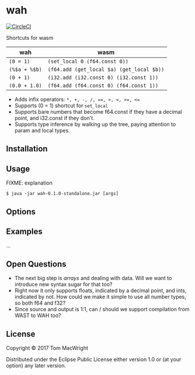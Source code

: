 # wah

[![CircleCI](https://circleci.com/gh/tmcw/wah.svg?style=shield)](https://circleci.com/gh/tmcw/wah)

Shortcuts for wasm

| wah       | wasm                                      |
|---------------|-------------------------------------------|
| `(0 = 1)`     | `(set_local 0 (f64.const 0))`             |
| `(%$a + %$b)` | `(f64.add (get_local $a) (get_local $b))` |
| `(0 + 1)` | `(i32.add (i32.const 0) (i32.const 1))` |
| `(0.0 + 1.0)` | `(f64.add (f64.const 0) (f64.const 1))` |

* Adds infix operators: `*, +, -, /, ==, >, <, >=, <=`
* Supports (0 = 1) shortcut for `set_local`
* Supports bare numbers that become f64.const if they have a decimal point, and
  i32.const if they don't.
* Supports type inference by walking up the tree, paying attention to param
  and local types.

## Installation


## Usage

FIXME: explanation

    $ java -jar wah-0.1.0-standalone.jar [args]

## Options

## Examples

...

## Open Questions

* The next big step is _arrays_ and dealing with data. Will we want to introduce
  new syntax sugar for that too?
* Right now it only supports floats, indicated by a decimal point, and ints,
  indicated by not. How could we make it simple to use all number types, so both
  f64 and f32?
* Since source and output is 1:1, can / should we support compilation from
  WAST to WAH too?

## License

Copyright © 2017 Tom MacWright

Distributed under the Eclipse Public License either version 1.0 or (at
your option) any later version.
